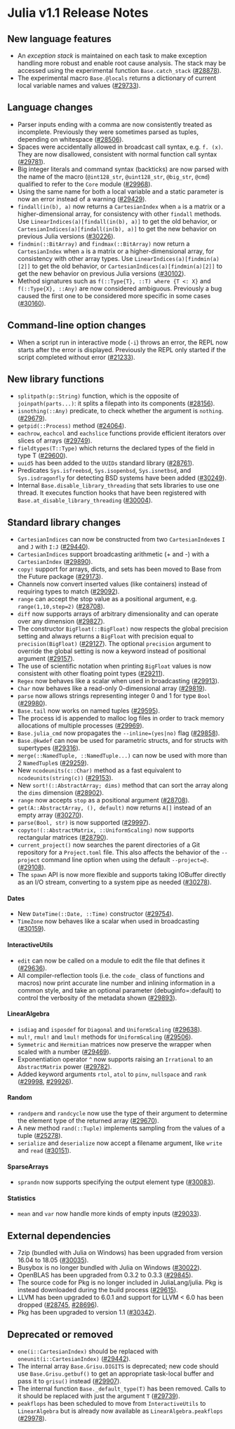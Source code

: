 Julia v1.1 Release Notes
========================

New language features
---------------------

  * An *exception stack* is maintained on each task to make exception handling
    more robust and enable root cause analysis. The stack may be accessed using
    the experimental function `Base.catch_stack` ([#28878](https://github.com/JuliaLang/julia/issues/28878)).
  * The experimental macro `Base.@locals` returns a dictionary of current local variable names
    and values ([#29733](https://github.com/JuliaLang/julia/issues/29733)).

Language changes
----------------

  * Parser inputs ending with a comma are now consistently treated as incomplete.
    Previously they were sometimes parsed as tuples, depending on whitespace ([#28506](https://github.com/JuliaLang/julia/issues/28506)).
  * Spaces were accidentally allowed in broadcast call syntax, e.g. `f. (x)`. They are now
    disallowed, consistent with normal function call syntax ([#29781](https://github.com/JuliaLang/julia/issues/29781)).
  * Big integer literals and command syntax (backticks) are now parsed with the name of
    the macro (`@int128_str`, `@uint128_str`, `@big_str`, `@cmd`) qualified to refer
    to the `Core` module ([#29968](https://github.com/JuliaLang/julia/issues/29968)).
  * Using the same name for both a local variable and a static parameter is now an error instead
    of a warning ([#29429](https://github.com/JuliaLang/julia/issues/29429)).
  * `findall(in(b), a)` now returns a `CartesianIndex` when `a` is a matrix or a higher-dimensional array,
    for consistency with other `findall` methods. Use `LinearIndices(a)[findall(in(b), a)]` to get
    the old behavior, or `CartesianIndices(a)[findall(in(b), a)]` to get the new behavior
    on previous Julia versions ([#30226](https://github.com/JuliaLang/julia/issues/30226)).
  * `findmin(::BitArray)` and `findmax(::BitArray)` now return a `CartesianIndex` when `a` is a matrix
    or a higher-dimensional array, for consistency with other array types.
    Use `LinearIndices(a)[findmin(a)[2]]` to get the old behavior, or `CartesianIndices(a)[findmin(a)[2]]`
    to get the new behavior on previous Julia versions ([#30102](https://github.com/JuliaLang/julia/issues/30102)).
  * Method signatures such as
    `f(::Type{T}, ::T) where {T <: X}` and
    `f(::Type{X}, ::Any)`
    are now considered ambiguous. Previously a bug caused the first one to be considered more specific in
    some cases ([#30160](https://github.com/JuliaLang/julia/issues/30160)).

Command-line option changes
---------------------------

  * When a script run in interactive mode (`-i`) throws an error, the REPL now starts after
    the error is displayed. Previously the REPL only started if the script completed without
    error ([#21233](https://github.com/JuliaLang/julia/issues/21233)).

New library functions
---------------------

  * `splitpath(p::String)` function, which is the opposite of `joinpath(parts...)`: it splits a filepath
    into its components ([#28156](https://github.com/JuliaLang/julia/issues/28156)).
  * `isnothing(::Any)` predicate, to check whether the argument is `nothing`. ([#29679](https://github.com/JuliaLang/julia/issues/29679)).
  * `getpid(::Process)` method ([#24064](https://github.com/JuliaLang/julia/issues/24064)).
  * `eachrow`, `eachcol` and `eachslice` functions provide efficient iterators over slices of arrays ([#29749](https://github.com/JuliaLang/julia/issues/29749)).
  * `fieldtypes(T::Type)` which returns the declared types of the field in type T ([#29600](https://github.com/JuliaLang/julia/issues/29600)).
  * `uuid5` has been added to the `UUIDs` standard library ([#28761](https://github.com/JuliaLang/julia/issues/28761)).
  * Predicates `Sys.isfreebsd`, `Sys.isopenbsd`, `Sys.isnetbsd`, and `Sys.isdragonfly` for
    detecting BSD systems have been added ([#30249](https://github.com/JuliaLang/julia/issues/30249)).
  * Internal `Base.disable_library_threading` that sets libraries to use one thread.
    It executes function hooks that have been registered with
    `Base.at_disable_library_threading` ([#30004](https://github.com/JuliaLang/julia/issues/30004)).

Standard library changes
------------------------

  * `CartesianIndices` can now be constructed from two `CartesianIndex`es `I` and `J` with `I:J` ([#29440](https://github.com/JuliaLang/julia/issues/29440)).
  * `CartesianIndices` support broadcasting arithmetic (+ and -) with a `CartesianIndex` ([#29890](https://github.com/JuliaLang/julia/issues/29890)).
  * `copy!` support for arrays, dicts, and sets has been moved to Base from the Future package ([#29173](https://github.com/JuliaLang/julia/issues/29173)).
  * Channels now convert inserted values (like containers) instead of requiring types to match ([#29092](https://github.com/JuliaLang/julia/issues/29092)).
  * `range` can accept the stop value as a positional argument, e.g. `range(1,10,step=2)` ([#28708](https://github.com/JuliaLang/julia/issues/28708)).
  * `diff` now supports arrays of arbitrary dimensionality and can operate over any dimension ([#29827](https://github.com/JuliaLang/julia/issues/29827)).
  * The constructor `BigFloat(::BigFloat)` now respects the global precision setting and always
    returns a `BigFloat` with precision equal to `precision(BigFloat)` ([#29127](https://github.com/JuliaLang/julia/issues/29127)). The optional
    `precision` argument to override the global setting is now a keyword instead of positional
    argument ([#29157](https://github.com/JuliaLang/julia/issues/29157)).
  * The use of scientific notation when printing `BigFloat` values is now consistent with other floating point
    types ([#29211](https://github.com/JuliaLang/julia/issues/29211)).
  * `Regex` now behaves like a scalar when used in broadcasting ([#29913](https://github.com/JuliaLang/julia/issues/29913)).
  * `Char` now behaves like a read-only 0-dimensional array ([#29819](https://github.com/JuliaLang/julia/issues/29819)).
  * `parse` now allows strings representing integer 0 and 1 for type `Bool` ([#29980](https://github.com/JuliaLang/julia/issues/29980)).
  * `Base.tail` now works on named tuples ([#29595](https://github.com/JuliaLang/julia/issues/29595)).
  * The process id is appended to malloc log files in order to track memory allocations of
    multiple processes ([#29969](https://github.com/JuliaLang/julia/issues/29969)).
  * `Base.julia_cmd` now propagates the `--inline=(yes|no)` flag ([#29858](https://github.com/JuliaLang/julia/issues/29858)).
  * `Base.@kwdef` can now be used for parametric structs, and for structs with supertypes ([#29316](https://github.com/JuliaLang/julia/issues/29316)).
  * `merge(::NamedTuple, ::NamedTuple...)` can now be used with more than 2 `NamedTuple`s ([#29259](https://github.com/JuliaLang/julia/issues/29259)).
  * New `ncodeunits(c::Char)` method as a fast equivalent to `ncodeunits(string(c))` ([#29153](https://github.com/JuliaLang/julia/issues/29153)).
  * New `sort!(::AbstractArray; dims)` method that can sort the array along the `dims` dimension ([#28902](https://github.com/JuliaLang/julia/issues/28902)).
  * `range` now accepts `stop` as a positional argument ([#28708](https://github.com/JuliaLang/julia/issues/28708)).
  * `get(A::AbstractArray, (), default)` now returns `A[]` instead of an empty array ([#30270](https://github.com/JuliaLang/julia/issues/30270)).
  * `parse(Bool, str)` is now supported ([#29997](https://github.com/JuliaLang/julia/issues/29997)).
  * `copyto!(::AbstractMatrix, ::UniformScaling)` now supports rectangular matrices ([#28790](https://github.com/JuliaLang/julia/issues/28790)).
  * `current_project()` now searches the parent directories of a Git repository for a `Project.toml` file.
    This also affects the behavior of the `--project` command line option when using the default
    `--project=@.` ([#29108](https://github.com/JuliaLang/julia/issues/29108)).
  * The `spawn` API is now more flexible and supports taking IOBuffer directly as an I/O stream,
    converting to a system pipe as needed ([#30278](https://github.com/JuliaLang/julia/issues/30278)).

#### Dates
  * New `DateTime(::Date, ::Time)` constructor ([#29754](https://github.com/JuliaLang/julia/issues/29754)).
  * `TimeZone` now behaves like a scalar when used in broadcasting ([#30159](https://github.com/JuliaLang/julia/issues/30159)).

#### InteractiveUtils
  * `edit` can now be called on a module to edit the file that defines it ([#29636](https://github.com/JuliaLang/julia/issues/29636)).
  * All compiler-reflection tools (i.e. the `code_` class of functions and macros) now print accurate
    line number and inlining information in a common style, and take an optional parameter (debuginfo=:default)
    to control the verbosity of the metadata shown ([#29893](https://github.com/JuliaLang/julia/issues/29893)).

#### LinearAlgebra
  * `isdiag` and `isposdef` for `Diagonal` and `UniformScaling` ([#29638](https://github.com/JuliaLang/julia/issues/29638)).
  * `mul!`, `rmul!` and `lmul!` methods for `UniformScaling` ([#29506](https://github.com/JuliaLang/julia/issues/29506)).
  * `Symmetric` and `Hermitian` matrices now preserve the wrapper when scaled with a number ([#29469](https://github.com/JuliaLang/julia/issues/29469)).
  * Exponentiation operator `^` now supports raising an `Irrational` to an `AbstractMatrix` power ([#29782](https://github.com/JuliaLang/julia/issues/29782)).
  * Added keyword arguments `rtol`, `atol` to `pinv`, `nullspace` and `rank` ([#29998](https://github.com/JuliaLang/julia/issues/29998), [#29926](https://github.com/JuliaLang/julia/issues/29926)).

#### Random
  * `randperm` and `randcycle` now use the type of their argument to determine the element type of
    the returned array ([#29670](https://github.com/JuliaLang/julia/issues/29670)).
  * A new method `rand(::Tuple)` implements sampling from the values of a tuple ([#25278](https://github.com/JuliaLang/julia/issues/25278)).
  * `serialize` and `deserialize` now accept a filename argument, like `write` and `read` ([#30151](https://github.com/JuliaLang/julia/issues/30151)).

#### SparseArrays
  * `sprandn` now supports specifying the output element type ([#30083](https://github.com/JuliaLang/julia/issues/30083)).

#### Statistics
  * `mean` and `var` now handle more kinds of empty inputs ([#29033](https://github.com/JuliaLang/julia/issues/29033)).

External dependencies
---------------------

  * 7zip (bundled with Julia on Windows) has been upgraded from version 16.04 to 18.05 ([#30035](https://github.com/JuliaLang/julia/issues/30035)).
  * Busybox is no longer bundled with Julia on Windows ([#30022](https://github.com/JuliaLang/julia/issues/30022)).
  * OpenBLAS has been upgraded from 0.3.2 to 0.3.3 ([#29845](https://github.com/JuliaLang/julia/issues/29845)).
  * The source code for Pkg is no longer included in JuliaLang/julia. Pkg is instead
    downloaded during the build process ([#29615](https://github.com/JuliaLang/julia/issues/29615)).
  * LLVM has been upgraded to 6.0.1 and support for LLVM < 6.0 has been dropped ([#28745](https://github.com/JuliaLang/julia/issues/28745), [#28696](https://github.com/JuliaLang/julia/issues/28696)).
  * Pkg has been upgraded to version 1.1 ([#30342](https://github.com/JuliaLang/julia/issues/30342)).

Deprecated or removed
---------------------

  * `one(i::CartesianIndex)` should be replaced with `oneunit(i::CartesianIndex)` ([#29442](https://github.com/JuliaLang/julia/issues/29442)).
  * The internal array `Base.Grisu.DIGITS` is deprecated; new code should use `Base.Grisu.getbuf()`
    to get an appropriate task-local buffer and pass it to `grisu()` instead ([#29907](https://github.com/JuliaLang/julia/issues/29907)).
  * The internal function `Base._default_type(T)` has been removed. Calls to it should be
    replaced with just the argument `T` ([#29739](https://github.com/JuliaLang/julia/issues/29739)).
  * `peakflops` has been scheduled to move from `InteractiveUtils` to `LinearAlgebra`
    but is already now available as `LinearAlgebra.peakflops` ([#29978](https://github.com/JuliaLang/julia/issues/29978)).

